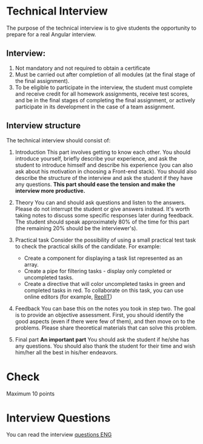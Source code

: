 # Technical Interview

The purpose of the technical interview is to give students the opportunity to prepare for a real Angular interview.

## Interview:

1. Not mandatory and not required to obtain a certificate
2. Must be carried out after completion of all modules (at the final stage of the final assignment).
3. To be eligible to participate in the interview, the student must complete and receive credit for all homework assignments, receive test scores, and be in the final stages of completing the final assignment, or actively participate in its development in the case of a team assignment.

## Interview structure

The technical interview should consist of:

1. Introduction
   This part involves getting to know each other. You should introduce yourself, briefly describe your experience, and ask the student to introduce himself and describe his experience (you can also ask about his motivation in choosing a Front-end stack).
   You should also describe the structure of the interview and ask the student if they have any questions.
   **This part should ease the tension and make the interview more productive.**
2. Theory
   You can and should ask questions and listen to the answers. Please do not interrupt the student or give answers instead. It's worth taking notes to discuss some specific responses later during feedback. The student should speak approximately 80% of the time for this part (the remaining 20% should be the interviewer's).
3. Practical task
   Consider the possibility of using a small practical test task to check the practical skills of the candidate. For example:

   - Create a component for displaying a task list represented as an array.
   - Create a pipe for filtering tasks - display only completed or uncompleted tasks.
   - Create a directive that will color uncompleted tasks in green and completed tasks in red.
   To collaborate on this task, you can use online editors (for example, [ReplIT](https://replit.com/))

4. Feedback
   You can base this on the notes you took in step two. The goal is to provide an objective assessment. First, you should identify the good aspects (even if there were few of them), and then move on to the problems. Please share theoretical materials that can solve this problem.
5. Final part
   **An important part**
   You should ask the student if he/she has any questions. You should also thank the student for their time and wish him/her all the best in his/her endeavors.

# Check

Maximum 10 points

# Interview Questions

You can read the interview
[questions ENG](https://github.com/rolling-scopes-school/tasks/blob/master/angular/modules/interview/questions-ENG.md)
